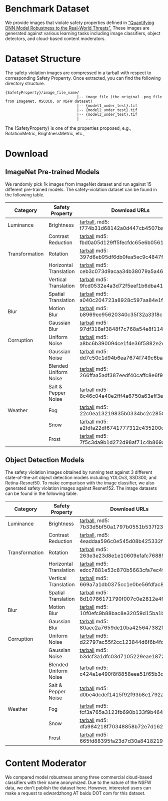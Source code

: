 # Benchmark Dataset
We provide images that violate safety properties defined in ["Quantifying DNN Model Robustness to the Real-World Threats".](https://github.com/advboxes/perceptron-benchmark/blob/master/dsn_benchmark/dsn_2020_per.pdf) These images are generated against various learning tasks including image classifiers, object detectors, and cloud-based content moderators.

# Dataset Structure
The safety violation images are compressed in a tarball with respect to corresponding Safety Properrty. Once extracted, you can find the following directory structure.
```
{SafetyProperty}/image_file_name/
                                |-- image_file (the original .png file from ImageNet, MSCOCO, or NSFW dataset)
                                |-- {model1_under_test}.tif
                                |-- {model2_under_test}.tif
                                |-- {model3_under_test}.tif
                                |-- ...
```

The {SafetyProperty} is one of the properties proposed, e.g., RotationMetric, BrightnessMetric, etc., 


# Download
## ImageNet Pre-trained Models
We randomly pick 1k images from ImageNet dataset and run against 15 different pre-trained models. The safety-violation dataset can be found in the following table. 

| Category | Safety Property | Download URLs  |
| ------ | ------ | ----- |
| Luminance | Brightness | [tarball](https://meiyan.cdn.bcebos.com/imagenet/imagenet_BrightnessMetric.tar.gz), md5: f774b31d68142a0d447cb4507bab9401 |
|  | Contrast Reduction |[tarball](https://meiyan.cdn.bcebos.com/imagenet/imagenet_ContrastReductionMetric.tar.gz) md5: fbd0a05d129ff5fecfdc65e6b0561b72 |
|  Transformation | Rotation |[tarball](https://meiyan.cdn.bcebos.com/imagenet/imagenet_RotationMetric.tar.gz) md5: 397d6eb95df6db0fea5ec9c4847fc047|
|  | Horizontal Translation|[tarball](https://meiyan.cdn.bcebos.com/imagenet/imagenet_HorizontalTranslationMetric.tar.gz) md5: ceb3c073d9acaa34b38079a5a46ee181|
|  | Vertical Translation|[tarball](https://meiyan.cdn.bcebos.com/imagenet/imagenet_VerticalTranslationMetric.tar.gz)  md5: 9fcd0532e4a3d72f5eef1b6dba4179a2|
|  | Spatial Translation|[tarball](https://meiyan.cdn.bcebos.com/imagenet/imagenet_SpatialMetric.tar.gz) md5: a040c204723a8928c597aa84e1f12104 |
| Blur | Motion Blur|[tarball](https://meiyan.cdn.bcebos.com/imagenet/imagenet_MotionBlurMetric.tar.gz) md5: b8969ee95620340c35f32a33f8c02d5b |
|  | Gaussian Blur|[tarball](https://meiyan.cdn.bcebos.com/imagenet/imagenet_GaussianBlurMetric.tar.gz)  md5: 97df318af3848f7c768a54e8f114ddd3|
| Corruption | Uniform Noise|[tarball](https://meiyan.cdn.bcebos.com/imagenet/imagenet_AdditiveUniformNoiseMetric.tar.gz) md5: a8bc6b390094ce1f4e36f5882e2c5df2 |
|  |  Gaussian Noise |[tarball](https://meiyan.cdn.bcebos.com/imagenet/imagenet_AdditiveGaussianNoiseMetric.tar.gz) md5: dd7c50c1d94b6ea7674f749c6ba0ca26 |
|  |  Blended Uniform Noise |[tarball](https://meiyan.cdn.bcebos.com/imagenet/imagenet_BlendedUniformNoiseMetric.tar.gz) md5: 266ffaa5adf387eedf40caffc8e6f9b7 |
|  |  Salt & Pepper Noise |[tarball](https://meiyan.cdn.bcebos.com/imagenet/imagenet_SaltAndPepperNoiseMetric.tar.gz) md5: 8c46c04a40e2fff4a6750a63eff3e144 |
| Weather |  Fog |[tarball](https://meiyan.cdn.bcebos.com/imagenet/imagenet_FogMetric.tar.gz) md5: 22c0ea13219835b0334bc2c285862388|
|  |  Snow |[tarball](https://meiyan.cdn.bcebos.com/imagenet/imagenet_SnowMetric.tar.gz) md5: a2fdfa22df6741777312c435200dc166 |
| | Frost|[tarball](https://meiyan.cdn.bcebos.com/imagenet/imagenet_FrostMetric.tar.gz) md5: 7f5c3da9b1d272d98af71c4b869aa1de |



## Object Detection Models
The safety violation images obtained by running test against 3 different state-of-the-art object detection models including YOLOv3, SSD300, and Retina-Resnet50. To make comparison with the image classifier, we also generated safety violation images against Resnet152. The image datasets can be found in the following table.

| Category | Safety Property | Download URLs  |
| ------ | ------ | ----- |
| Luminance | Brightness | [tarball](https://meiyan.cdn.bcebos.com/object/object_BrightnessMetric.tar.gz), md5: 7b33d5bf50a1797b0551b537f2387af7 |
|  | Contrast Reduction |[tarball](https://meiyan.cdn.bcebos.com/object/object_ContrastReductionMetric.tar.gz), md5:  4eaddaa596c0e545d08b425332fc9698|
|  Transformation | Rotation |[tarball](https://meiyan.cdn.bcebos.com/object/object_RotationMetric.tar.gz) md5: 263e3e23d8e1e10609efafc76885d643 |
|  | Horizontal Translation|[tarball](https://meiyan.cdn.bcebos.com/object/object_HorizontalTranslationMetric.tar.gz) md5: edcc7881e53c870b5663cfa7ec4f5e46|
|  | Vertical Translation|[tarball](https://meiyan.cdn.bcebos.com/object/object_VerticalTranslationMetric.tar.gz)  md5: 669a7a1db0375cc1e0be56fdfac804be|
|  | Spatial Translation|[tarball](https://meiyan.cdn.bcebos.com/object/object_SpatialMetric.tar.gz) md5: 8d10786171790f007c0e2812e4fd5040 |
| Blur | Motion Blur|[tarball](https://meiyan.cdn.bcebos.com/object/object_MotionBlurMetric.tar.gz) md5: 10f0efc9b88bac8e32059d15ba1bc223 |
|  | Gaussian Blur|[tarball](https://meiyan.cdn.bcebos.com/object/object_GaussianBlurMetric.tar.gz)  md5: 80aec2a7659de10ba425647382fa1933 |
| Corruption | Uniform Noise|[tarball](https://meiyan.cdn.bcebos.com/object/object_AdditiveUniformNoiseMetric.tar.gz) md5: d22797ac55f2cc123844d6f6b4fcb185 |
|  |  Gaussian Noise |[tarball](https://meiyan.cdn.bcebos.com/object/object_AdditiveGaussianNoiseMetric.tar.gz) md5: b3dcf3a1dfc03d7105229eae1872daa7 |
|  |  Blended Uniform Noise |[tarball](https://meiyan.cdn.bcebos.com/object/object_BlendedUniformNoiseMetric.tar.gz) md5: c424a1e490f8f8858eea51f65b3d69fa |
|  |  Salt & Pepper Noise |[tarball](https://meiyan.cdn.bcebos.com/object/object_SaltAndPepperNoiseMetric.tar.gz) md5: d0be4dcdef1415f92f93b8e1792af03b |
| Weather |  Fog |[tarball](https://meiyan.cdn.bcebos.com/object/object_FogMetric.tar.gz) md5: fcf3a765a3123fb690b133f9b464a7c1 |
|  |  Snow |[tarball](https://meiyan.cdn.bcebos.com/object/object_SnowMetric.tar.gz) md5: dfa984218f70348858b72e7d1621f23b |
| | Frost|[tarball](https://meiyan.cdn.bcebos.com/object/object_FrostMetric.tar.gz) md5: 665fd88395fa23d7d30a84182195564f |


# Content Moderator
We compared model robustness among three commercial cloud-based classifiers with their name anonymized. Due to the nature of the NSFW data, we don't publish the dataset here. However, interested users can make a request to edwardzhong AT baidu DOT com  for this dataset. 

